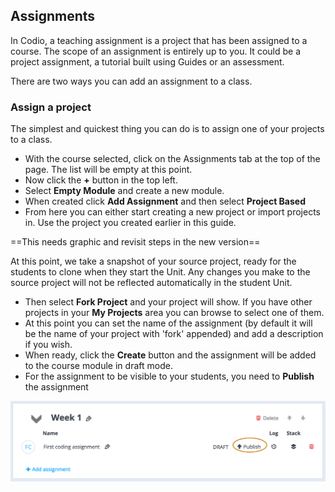 ## Assignments
In Codio, a teaching assignment is a project that has been assigned to a course. The scope of an assignment is entirely up to you. It could be a project assignment, a tutorial  built using Guides or an assessment.
 
 There are two ways you can add an assignment to a class.
 
### Assign a project
The simplest and quickest thing you can do is to assign one of your projects to a class. 

- With the course selected, click on the Assignments tab at the top of the page. The list will be empty at this point.
- Now click the **+** button in the top left.
- Select **Empty Module** and create a new module.
- When created click **Add Assignment** and then select **Project Based**
- From here you can either start creating a new project or import projects in. Use the project you created earlier in this guide.

==This needs graphic and revisit steps in the new version==

At this point, we take a snapshot of your source project, ready for the students to clone when they start the Unit. Any changes you make to the source project will not be reflected automatically in the student Unit.

- Then select **Fork Project** and your project will show. If you have other projects in your **My Projects** area you can browse to select one of them.
- At this point you can set the name of the assignment (by default it will be the name of your project with 'fork' appended) and add a description if you wish.
- When ready, click the **Create** button and the assignment will be added to the course module in draft mode.
- For the assignment to be visible to your students, you need to **Publish** the assignment

![](.guides/img/publish.png)


